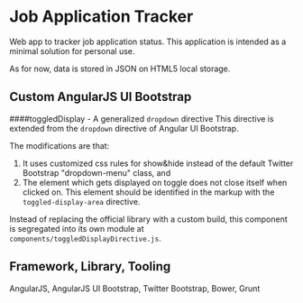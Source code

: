 Job Application Tracker
===========
Web app to tracker job application status.
This application is intended as a minimal solution for personal use.

As for now, data is stored in JSON on HTML5 local storage.

Custom AngularJS UI Bootstrap
------
####toggledDisplay - A generalized `dropdown` directive
This directive is extended from the `dropdown` directive of Angular UI Bootstrap.

The modifications are that:

1. It uses customized css rules for show&hide instead of the default Twitter Bootstrap "dropdown-menu" class, and
2. The element which gets displayed on toggle does not close itself when clicked on. This element should be identified in the markup with the `toggled-display-area` directive.

Instead of replacing the official library with a custom build, this component is segregated into its own module at `components/toggledDisplayDirective.js`.

Framework, Library, Tooling
------
AngularJS, AngularJS UI Bootstrap, Twitter Bootstrap, Bower, Grunt
